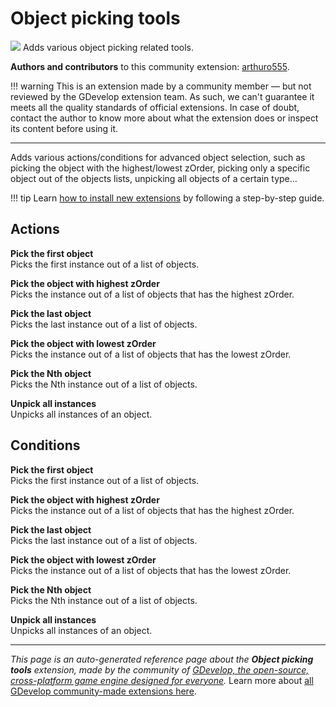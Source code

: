 # Object picking tools

<img src="https://resources.gdevelop-app.com/assets/Icons/selection-ellipse-arrow-inside.svg" class="extension-icon"></img>
Adds various object picking related tools.

**Authors and contributors** to this community extension: [arthuro555](https://gd.games/arthuro555).

!!! warning
    This is an extension made by a community member — but not reviewed
    by the GDevelop extension team. As such, we can't guarantee it
    meets all the quality standards of official extensions. In case of
    doubt, contact the author to know more about what the extension
    does or inspect its content before using it.

---

Adds various actions/conditions for advanced object selection, such as picking the object with the highest/lowest zOrder, picking only a specific object out of the objects lists, unpicking all objects of a certain type...

!!! tip
    Learn [how to install new extensions](/gdevelop5/extensions/search) by following a step-by-step guide.

## Actions

**Pick the first object**  
Picks the first instance out of a list of objects.

**Pick the object with highest zOrder**  
Picks the instance out of a list of objects that has the highest zOrder.

**Pick the last object**  
Picks the last instance out of a list of objects.

**Pick the object with lowest zOrder**  
Picks the instance out of a list of objects that has the lowest zOrder.

**Pick the Nth object**  
Picks the Nth instance out of a list of objects.

**Unpick all instances**  
Unpicks all instances of an object.

## Conditions

**Pick the first object**  
Picks the first instance out of a list of objects.

**Pick the object with highest zOrder**  
Picks the instance out of a list of objects that has the highest zOrder.

**Pick the last object**  
Picks the last instance out of a list of objects.

**Pick the object with lowest zOrder**  
Picks the instance out of a list of objects that has the lowest zOrder.

**Pick the Nth object**  
Picks the Nth instance out of a list of objects.

**Unpick all instances**  
Unpicks all instances of an object.



---

*This page is an auto-generated reference page about the **Object picking tools** extension, made by the community of [GDevelop, the open-source, cross-platform game engine designed for everyone](https://gdevelop.io/).* Learn more about [all GDevelop community-made extensions here](/gdevelop5/extensions).